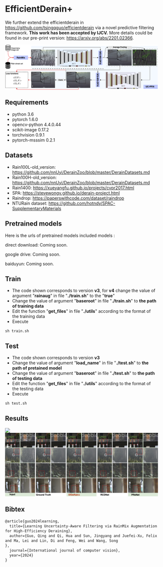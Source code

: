 # EfficientDerain+
We further extend the efficientderain in https://github.com/tsingqguo/efficientderain via a novel predictive filtering framework. **This work has been accepted by IJCV.**
More details could be found in our pre-print version: https://arxiv.org/abs/2201.02366. 

<img align="center" src="./efderainplus_structure.png" swidth="750">

## Requirements

- python 3.6
- pytorch 1.6.0
- opencv-python 4.4.0.44
- scikit-image 0.17.2
- torchvision 0.9.1
- pytorch-msssim 0.2.1

## Datasets
- Rain100L-old_version: https://github.com/nnUyi/DerainZoo/blob/master/DerainDatasets.md
- Rain100H-old_version: https://github.com/nnUyi/DerainZoo/blob/master/DerainDatasets.md
- Rain1400: https://xueyangfu.github.io/projects/cvpr2017.html
- SPA: https://stevewongv.github.io/derain-project.html
- Raindrop: https://paperswithcode.com/dataset/raindrop
- NTURain dataset: https://github.com/hotndy/SPAC-SupplementaryMaterials
 
## Pretrained models
Here is the urls of pretrained models included models : 

direct download: 
Coming soon.

google drive:
Coming soon.

baiduyun:
Coming soon.

## Train

- The code shown corresponds to version **v3**, for **v4** change the value of argument "**rainaug**" in file "**./train.sh**" to the "**true**"
- Change the value of argument "**baseroot**" in file "**./train.sh**" to **the path of training data**
- Edit the function "**get_files**" in file "**./utils**" according to the format of the training data
- Execute

```
sh train.sh
```

## Test

- The code shown corresponds to version **v3**
- Change the value of argument "**load_name**" in file "**./test.sh**" to **the path of pretained model**
- Change the value of argument "**baseroot**" in file "**./test.sh**" to **the path of testing data**
- Edit the function "**get_files**" in file "**./utils**" according to the format of the testing data
- Execute

```
sh test.sh
```

## Results

<img align="center" src="./rain100hEfderainp.png" swidth="750">

<img align="center" src="./spaEfderainp.png" swidth="750">

## Bibtex

```
@article{guo2024learning,
  title={Learning Uncertainty-Aware Filtering via RainMix Augmentation for High-Efficiency Deraining},
  author={Guo, Qing and Qi, Hua and Sun, Jingyang and Juefei-Xu, Felix and Ma, Lei and Lin, Di and Feng, Wei and Wang, Song
},
  journal={International journal of computer vision},
  year={2024}
}
```

